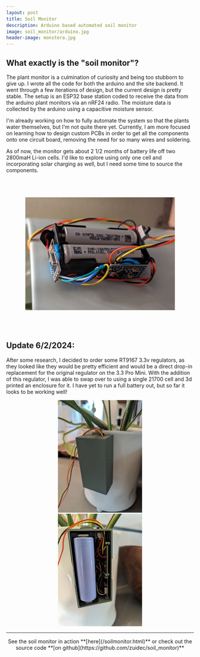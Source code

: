 ```yaml
---
layout: post
title: Soil Monitor 
description: Arduino based automated soil monitor 
image: soil_monitor/arduino.jpg 
header-image: monstera.jpg 
---
```

## What exactly is the "soil monitor"?

The plant monitor is a culmination of curiosity and being too stubborn 
to give up. I wrote all the code for both the arduino and the site 
backend. It went through a few iterations of design, but the current design 
is pretty stable. The setup is an ESP32 base station coded to receive the 
data from the arduino plant monitors via an nRF24 radio. The moisture data is 
collected by the arduino using a capacitive moisture sensor. 

I'm already working on how to fully automate the system so that the plants water 
themselves, but I'm not quite there yet. Currently, I am more focused on 
learning how to design custom PCBs in order to get all the components onto one 
circuit board, removing the need for so many wires and soldering. 

As of now, the monitor gets about 2 1/2 months of battery life off two 2800maH
Li-ion cells. I'd like to explore using only one cell and incorporating solar
charging as well, but I need some time to source the components.

<div class="image center" style="text-align:center;">
    <img src="/assets/images/soil_monitor/arduino.jpg" width="60%" style="transform:rotate(270deg); " alt="" />
</div>


## Update 6/2/2024:

After some research, I decided to order some RT9167 3.3v regulators, as they
looked like they would be pretty efficient and would be a direct drop-in
replacement for the original regulator on the 3.3 Pro Mini. With the addition
of this regulator, I was able to swap over to using a single 21700 cell and 3d
printed an enclosure for it. I have yet to run a full battery out, but so far
it looks to be working well!

<div class="image center">
    <div class="image left" style="text-align:center;">
        <img src="/assets/images/soil_monitor/arduino_v2_1.jpg" width="45%"  alt="" />
    </div>
    <div class="image right" style="text-align:center;">
        <img src="/assets/images/soil_monitor/arduino_v2_2.jpg" width="45%"  alt="" />
    </div>
</div>

_______________________________________________________________________________

<div markdown="1" style="text-align: center;">
See the soil monitor in action **[here](/soilmonitor.html)**  
or check out the source code **[on github](https://github.com/zuidec/soil_monitor)**
</div>
